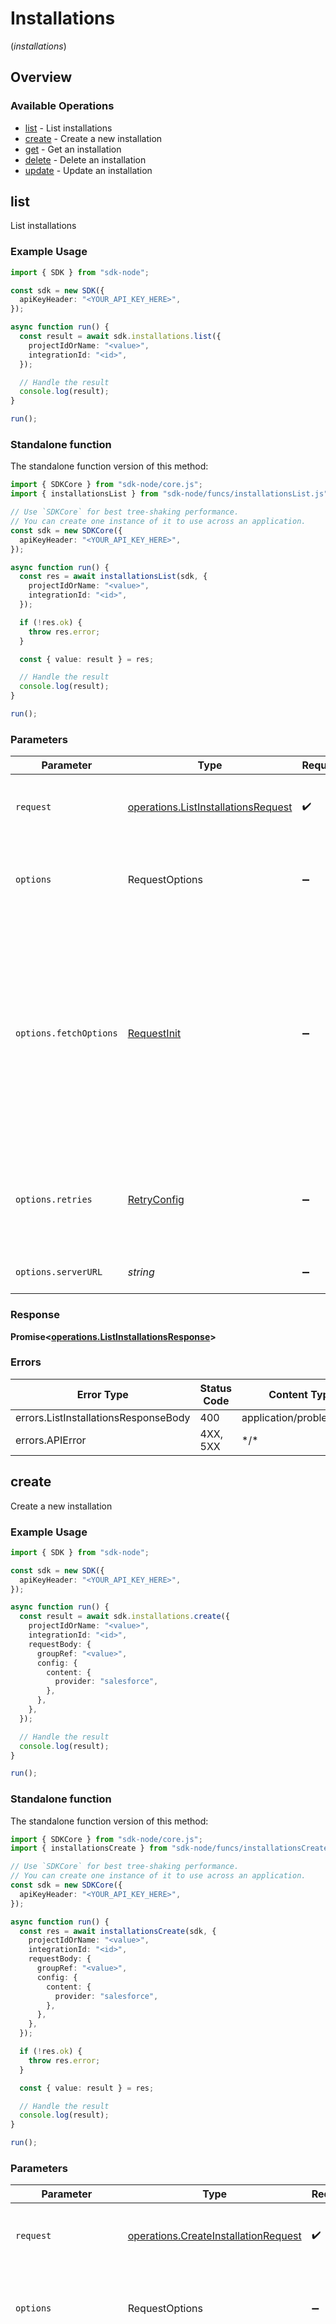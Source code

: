 # Installations
(*installations*)

## Overview

### Available Operations

* [list](#list) - List installations
* [create](#create) - Create a new installation
* [get](#get) - Get an installation
* [delete](#delete) - Delete an installation
* [update](#update) - Update an installation

## list

List installations

### Example Usage

```typescript
import { SDK } from "sdk-node";

const sdk = new SDK({
  apiKeyHeader: "<YOUR_API_KEY_HERE>",
});

async function run() {
  const result = await sdk.installations.list({
    projectIdOrName: "<value>",
    integrationId: "<id>",
  });

  // Handle the result
  console.log(result);
}

run();
```

### Standalone function

The standalone function version of this method:

```typescript
import { SDKCore } from "sdk-node/core.js";
import { installationsList } from "sdk-node/funcs/installationsList.js";

// Use `SDKCore` for best tree-shaking performance.
// You can create one instance of it to use across an application.
const sdk = new SDKCore({
  apiKeyHeader: "<YOUR_API_KEY_HERE>",
});

async function run() {
  const res = await installationsList(sdk, {
    projectIdOrName: "<value>",
    integrationId: "<id>",
  });

  if (!res.ok) {
    throw res.error;
  }

  const { value: result } = res;

  // Handle the result
  console.log(result);
}

run();
```

### Parameters

| Parameter                                                                                                                                                                      | Type                                                                                                                                                                           | Required                                                                                                                                                                       | Description                                                                                                                                                                    |
| ------------------------------------------------------------------------------------------------------------------------------------------------------------------------------ | ------------------------------------------------------------------------------------------------------------------------------------------------------------------------------ | ------------------------------------------------------------------------------------------------------------------------------------------------------------------------------ | ------------------------------------------------------------------------------------------------------------------------------------------------------------------------------ |
| `request`                                                                                                                                                                      | [operations.ListInstallationsRequest](../../models/operations/listinstallationsrequest.md)                                                                                     | :heavy_check_mark:                                                                                                                                                             | The request object to use for the request.                                                                                                                                     |
| `options`                                                                                                                                                                      | RequestOptions                                                                                                                                                                 | :heavy_minus_sign:                                                                                                                                                             | Used to set various options for making HTTP requests.                                                                                                                          |
| `options.fetchOptions`                                                                                                                                                         | [RequestInit](https://developer.mozilla.org/en-US/docs/Web/API/Request/Request#options)                                                                                        | :heavy_minus_sign:                                                                                                                                                             | Options that are passed to the underlying HTTP request. This can be used to inject extra headers for examples. All `Request` options, except `method` and `body`, are allowed. |
| `options.retries`                                                                                                                                                              | [RetryConfig](../../lib/utils/retryconfig.md)                                                                                                                                  | :heavy_minus_sign:                                                                                                                                                             | Enables retrying HTTP requests under certain failure conditions.                                                                                                               |
| `options.serverURL`                                                                                                                                                            | *string*                                                                                                                                                                       | :heavy_minus_sign:                                                                                                                                                             | An optional server URL to use.                                                                                                                                                 |

### Response

**Promise\<[operations.ListInstallationsResponse](../../models/operations/listinstallationsresponse.md)\>**

### Errors

| Error Type                           | Status Code                          | Content Type                         |
| ------------------------------------ | ------------------------------------ | ------------------------------------ |
| errors.ListInstallationsResponseBody | 400                                  | application/problem+json             |
| errors.APIError                      | 4XX, 5XX                             | \*/\*                                |

## create

Create a new installation

### Example Usage

```typescript
import { SDK } from "sdk-node";

const sdk = new SDK({
  apiKeyHeader: "<YOUR_API_KEY_HERE>",
});

async function run() {
  const result = await sdk.installations.create({
    projectIdOrName: "<value>",
    integrationId: "<id>",
    requestBody: {
      groupRef: "<value>",
      config: {
        content: {
          provider: "salesforce",
        },
      },
    },
  });

  // Handle the result
  console.log(result);
}

run();
```

### Standalone function

The standalone function version of this method:

```typescript
import { SDKCore } from "sdk-node/core.js";
import { installationsCreate } from "sdk-node/funcs/installationsCreate.js";

// Use `SDKCore` for best tree-shaking performance.
// You can create one instance of it to use across an application.
const sdk = new SDKCore({
  apiKeyHeader: "<YOUR_API_KEY_HERE>",
});

async function run() {
  const res = await installationsCreate(sdk, {
    projectIdOrName: "<value>",
    integrationId: "<id>",
    requestBody: {
      groupRef: "<value>",
      config: {
        content: {
          provider: "salesforce",
        },
      },
    },
  });

  if (!res.ok) {
    throw res.error;
  }

  const { value: result } = res;

  // Handle the result
  console.log(result);
}

run();
```

### Parameters

| Parameter                                                                                                                                                                      | Type                                                                                                                                                                           | Required                                                                                                                                                                       | Description                                                                                                                                                                    |
| ------------------------------------------------------------------------------------------------------------------------------------------------------------------------------ | ------------------------------------------------------------------------------------------------------------------------------------------------------------------------------ | ------------------------------------------------------------------------------------------------------------------------------------------------------------------------------ | ------------------------------------------------------------------------------------------------------------------------------------------------------------------------------ |
| `request`                                                                                                                                                                      | [operations.CreateInstallationRequest](../../models/operations/createinstallationrequest.md)                                                                                   | :heavy_check_mark:                                                                                                                                                             | The request object to use for the request.                                                                                                                                     |
| `options`                                                                                                                                                                      | RequestOptions                                                                                                                                                                 | :heavy_minus_sign:                                                                                                                                                             | Used to set various options for making HTTP requests.                                                                                                                          |
| `options.fetchOptions`                                                                                                                                                         | [RequestInit](https://developer.mozilla.org/en-US/docs/Web/API/Request/Request#options)                                                                                        | :heavy_minus_sign:                                                                                                                                                             | Options that are passed to the underlying HTTP request. This can be used to inject extra headers for examples. All `Request` options, except `method` and `body`, are allowed. |
| `options.retries`                                                                                                                                                              | [RetryConfig](../../lib/utils/retryconfig.md)                                                                                                                                  | :heavy_minus_sign:                                                                                                                                                             | Enables retrying HTTP requests under certain failure conditions.                                                                                                               |
| `options.serverURL`                                                                                                                                                            | *string*                                                                                                                                                                       | :heavy_minus_sign:                                                                                                                                                             | An optional server URL to use.                                                                                                                                                 |

### Response

**Promise\<[operations.CreateInstallationResponse](../../models/operations/createinstallationresponse.md)\>**

### Errors

| Error Type                                         | Status Code                                        | Content Type                                       |
| -------------------------------------------------- | -------------------------------------------------- | -------------------------------------------------- |
| errors.CreateInstallationResponseBody              | 400                                                | application/problem+json                           |
| errors.CreateInstallationInstallationsResponseBody | 422                                                | application/problem+json                           |
| errors.APIError                                    | 4XX, 5XX                                           | \*/\*                                              |

## get

Get an installation

### Example Usage

```typescript
import { SDK } from "sdk-node";

const sdk = new SDK({
  apiKeyHeader: "<YOUR_API_KEY_HERE>",
});

async function run() {
  const result = await sdk.installations.get({
    projectIdOrName: "<value>",
    integrationId: "<id>",
    installationId: "<id>",
  });

  // Handle the result
  console.log(result);
}

run();
```

### Standalone function

The standalone function version of this method:

```typescript
import { SDKCore } from "sdk-node/core.js";
import { installationsGet } from "sdk-node/funcs/installationsGet.js";

// Use `SDKCore` for best tree-shaking performance.
// You can create one instance of it to use across an application.
const sdk = new SDKCore({
  apiKeyHeader: "<YOUR_API_KEY_HERE>",
});

async function run() {
  const res = await installationsGet(sdk, {
    projectIdOrName: "<value>",
    integrationId: "<id>",
    installationId: "<id>",
  });

  if (!res.ok) {
    throw res.error;
  }

  const { value: result } = res;

  // Handle the result
  console.log(result);
}

run();
```

### Parameters

| Parameter                                                                                                                                                                      | Type                                                                                                                                                                           | Required                                                                                                                                                                       | Description                                                                                                                                                                    |
| ------------------------------------------------------------------------------------------------------------------------------------------------------------------------------ | ------------------------------------------------------------------------------------------------------------------------------------------------------------------------------ | ------------------------------------------------------------------------------------------------------------------------------------------------------------------------------ | ------------------------------------------------------------------------------------------------------------------------------------------------------------------------------ |
| `request`                                                                                                                                                                      | [operations.GetInstallationRequest](../../models/operations/getinstallationrequest.md)                                                                                         | :heavy_check_mark:                                                                                                                                                             | The request object to use for the request.                                                                                                                                     |
| `options`                                                                                                                                                                      | RequestOptions                                                                                                                                                                 | :heavy_minus_sign:                                                                                                                                                             | Used to set various options for making HTTP requests.                                                                                                                          |
| `options.fetchOptions`                                                                                                                                                         | [RequestInit](https://developer.mozilla.org/en-US/docs/Web/API/Request/Request#options)                                                                                        | :heavy_minus_sign:                                                                                                                                                             | Options that are passed to the underlying HTTP request. This can be used to inject extra headers for examples. All `Request` options, except `method` and `body`, are allowed. |
| `options.retries`                                                                                                                                                              | [RetryConfig](../../lib/utils/retryconfig.md)                                                                                                                                  | :heavy_minus_sign:                                                                                                                                                             | Enables retrying HTTP requests under certain failure conditions.                                                                                                               |
| `options.serverURL`                                                                                                                                                            | *string*                                                                                                                                                                       | :heavy_minus_sign:                                                                                                                                                             | An optional server URL to use.                                                                                                                                                 |

### Response

**Promise\<[operations.GetInstallationResponse](../../models/operations/getinstallationresponse.md)\>**

### Errors

| Error Type                         | Status Code                        | Content Type                       |
| ---------------------------------- | ---------------------------------- | ---------------------------------- |
| errors.GetInstallationResponseBody | 400                                | application/problem+json           |
| errors.APIError                    | 4XX, 5XX                           | \*/\*                              |

## delete

Delete an installation

### Example Usage

```typescript
import { SDK } from "sdk-node";

const sdk = new SDK({
  apiKeyHeader: "<YOUR_API_KEY_HERE>",
});

async function run() {
  const result = await sdk.installations.delete({
    projectIdOrName: "<value>",
    integrationId: "<id>",
    installationId: "<id>",
  });

  // Handle the result
  console.log(result);
}

run();
```

### Standalone function

The standalone function version of this method:

```typescript
import { SDKCore } from "sdk-node/core.js";
import { installationsDelete } from "sdk-node/funcs/installationsDelete.js";

// Use `SDKCore` for best tree-shaking performance.
// You can create one instance of it to use across an application.
const sdk = new SDKCore({
  apiKeyHeader: "<YOUR_API_KEY_HERE>",
});

async function run() {
  const res = await installationsDelete(sdk, {
    projectIdOrName: "<value>",
    integrationId: "<id>",
    installationId: "<id>",
  });

  if (!res.ok) {
    throw res.error;
  }

  const { value: result } = res;

  // Handle the result
  console.log(result);
}

run();
```

### Parameters

| Parameter                                                                                                                                                                      | Type                                                                                                                                                                           | Required                                                                                                                                                                       | Description                                                                                                                                                                    |
| ------------------------------------------------------------------------------------------------------------------------------------------------------------------------------ | ------------------------------------------------------------------------------------------------------------------------------------------------------------------------------ | ------------------------------------------------------------------------------------------------------------------------------------------------------------------------------ | ------------------------------------------------------------------------------------------------------------------------------------------------------------------------------ |
| `request`                                                                                                                                                                      | [operations.DeleteInstallationRequest](../../models/operations/deleteinstallationrequest.md)                                                                                   | :heavy_check_mark:                                                                                                                                                             | The request object to use for the request.                                                                                                                                     |
| `options`                                                                                                                                                                      | RequestOptions                                                                                                                                                                 | :heavy_minus_sign:                                                                                                                                                             | Used to set various options for making HTTP requests.                                                                                                                          |
| `options.fetchOptions`                                                                                                                                                         | [RequestInit](https://developer.mozilla.org/en-US/docs/Web/API/Request/Request#options)                                                                                        | :heavy_minus_sign:                                                                                                                                                             | Options that are passed to the underlying HTTP request. This can be used to inject extra headers for examples. All `Request` options, except `method` and `body`, are allowed. |
| `options.retries`                                                                                                                                                              | [RetryConfig](../../lib/utils/retryconfig.md)                                                                                                                                  | :heavy_minus_sign:                                                                                                                                                             | Enables retrying HTTP requests under certain failure conditions.                                                                                                               |
| `options.serverURL`                                                                                                                                                            | *string*                                                                                                                                                                       | :heavy_minus_sign:                                                                                                                                                             | An optional server URL to use.                                                                                                                                                 |

### Response

**Promise\<[operations.DeleteInstallationResponseBody](../../models/operations/deleteinstallationresponsebody.md)\>**

### Errors

| Error Type      | Status Code     | Content Type    |
| --------------- | --------------- | --------------- |
| errors.APIError | 4XX, 5XX        | \*/\*           |

## update

Update an installation

### Example Usage

```typescript
import { SDK } from "sdk-node";

const sdk = new SDK({
  apiKeyHeader: "<YOUR_API_KEY_HERE>",
});

async function run() {
  const result = await sdk.installations.update({
    projectIdOrName: "<value>",
    integrationId: "<id>",
    installationId: "<id>",
    requestBody: {
      updateMask: [
        "connectionId",
        "config.content.write.objects.account",
      ],
      installation: {
        connectionId: "connection-123",
        config: {
          content: {
            provider: "salesforce",
            read: {
              objects: {
                "key": {
                  objectName: "account",
                  schedule: "*/15 * * * *",
                  destination: "accountWebhook",
                  selectedFields: {
                    "0": true,
                    "1": true,
                    "2": true,
                    "3": true,
                    "4": true,
                    "5": true,
                    "6": true,
                    "7": true,
                    "8": true,
                    "9": true,
                    "10": true,
                    "11": true,
                    "12": true,
                    "13": true,
                    "14": true,
                    "15": true,
                    "16": true,
                    "17": true,
                    "18": true,
                    "19": true,
                    "20": true,
                    "21": true,
                    "22": true,
                    "23": true,
                    "24": true,
                    "25": true,
                  },
                  selectedValueMappings: {
                    "stage": {
                      "open": "scheduled",
                      "closedWon": "won",
                      "closedLost": "lost",
                    },
                  },
                  selectedFieldMappings: {
                    "0": "{",
                    "1": " ",
                    "2": "p",
                    "3": "h",
                    "4": "o",
                    "5": "n",
                    "6": "e",
                    "7": "N",
                    "8": "u",
                    "9": "m",
                    "10": "b",
                    "11": "e",
                    "12": "r",
                    "13": ":",
                    "14": " ",
                    "15": "p",
                    "16": "h",
                    "17": "o",
                    "18": "n",
                    "19": "e",
                    "20": ",",
                    "21": " ",
                    "22": "f",
                    "23": "a",
                    "24": "x",
                    "25": "N",
                    "26": "u",
                    "27": "m",
                    "28": "b",
                    "29": "e",
                    "30": "r",
                    "31": ":",
                    "32": " ",
                    "33": "f",
                    "34": "a",
                    "35": "x",
                    "36": " ",
                    "37": "}",
                  },
                  backfill: {
                    defaultPeriod: {
                      days: 30,
                      fullHistory: false,
                    },
                  },
                },
                "key1": {
                  objectName: "account",
                  schedule: "*/15 * * * *",
                  destination: "accountWebhook",
                  selectedFields: {
                    "0": true,
                    "1": true,
                    "2": true,
                    "3": true,
                    "4": true,
                    "5": true,
                    "6": true,
                    "7": true,
                    "8": true,
                    "9": true,
                    "10": true,
                    "11": true,
                    "12": true,
                    "13": true,
                    "14": true,
                    "15": true,
                    "16": true,
                    "17": true,
                    "18": true,
                    "19": true,
                    "20": true,
                    "21": true,
                    "22": true,
                    "23": true,
                    "24": true,
                    "25": true,
                  },
                  selectedValueMappings: {
                    "stage": {
                      "open": "scheduled",
                      "closedWon": "won",
                      "closedLost": "lost",
                    },
                  },
                  selectedFieldMappings: {
                    "0": "{",
                    "1": " ",
                    "2": "p",
                    "3": "h",
                    "4": "o",
                    "5": "n",
                    "6": "e",
                    "7": "N",
                    "8": "u",
                    "9": "m",
                    "10": "b",
                    "11": "e",
                    "12": "r",
                    "13": ":",
                    "14": " ",
                    "15": "p",
                    "16": "h",
                    "17": "o",
                    "18": "n",
                    "19": "e",
                    "20": ",",
                    "21": " ",
                    "22": "f",
                    "23": "a",
                    "24": "x",
                    "25": "N",
                    "26": "u",
                    "27": "m",
                    "28": "b",
                    "29": "e",
                    "30": "r",
                    "31": ":",
                    "32": " ",
                    "33": "f",
                    "34": "a",
                    "35": "x",
                    "36": " ",
                    "37": "}",
                  },
                  backfill: {
                    defaultPeriod: {
                      days: 30,
                      fullHistory: false,
                    },
                  },
                },
              },
            },
            write: {
              objects: {
                "key": {
                  objectName: "account",
                  selectedValueDefaults: {
                    "0": {
                      value: 951033,
                    },
                    "1": {
                      value: 236485,
                    },
                    "2": {
                      value: 499994,
                    },
                    "3": {
                      value: "<value>",
                    },
                    "4": {
                      value: 72958,
                    },
                    "5": {
                      value: "<value>",
                    },
                    "6": {
                      value: true,
                    },
                    "7": {
                      value: "<value>",
                    },
                    "8": {
                      value: 401374,
                    },
                    "9": {
                      value: "<value>",
                    },
                    "10": {
                      value: 590989,
                    },
                    "11": {
                      value: false,
                    },
                    "12": {
                      value: "<value>",
                    },
                    "13": {
                      value: "<value>",
                    },
                    "14": {
                      value: 103079,
                    },
                    "15": {
                      value: "<value>",
                    },
                    "16": {
                      value: true,
                    },
                    "17": {
                      value: 623607,
                    },
                    "18": {
                      value: true,
                    },
                    "19": {
                      value: 529086,
                    },
                    "20": {
                      value: "<value>",
                    },
                    "21": {
                      value: false,
                    },
                    "22": {
                      value: 964301,
                    },
                    "23": {
                      value: "<value>",
                    },
                    "24": {
                      value: false,
                    },
                    "25": {
                      value: "<value>",
                    },
                  },
                },
                "key1": {
                  objectName: "account",
                  selectedValueDefaults: {
                    "0": {
                      value: 475901,
                    },
                    "1": {
                      value: 988720,
                    },
                    "2": {
                      value: 775023,
                    },
                    "3": {
                      value: "<value>",
                    },
                    "4": {
                      value: false,
                    },
                    "5": {
                      value: "<value>",
                    },
                    "6": {
                      value: "<value>",
                    },
                    "7": {
                      value: "<value>",
                    },
                    "8": {
                      value: false,
                    },
                    "9": {
                      value: false,
                    },
                    "10": {
                      value: 57121,
                    },
                    "11": {
                      value: 749578,
                    },
                    "12": {
                      value: "<value>",
                    },
                    "13": {
                      value: false,
                    },
                    "14": {
                      value: "<value>",
                    },
                    "15": {
                      value: 820859,
                    },
                    "16": {
                      value: 418397,
                    },
                    "17": {
                      value: 517616,
                    },
                    "18": {
                      value: false,
                    },
                    "19": {
                      value: 520764,
                    },
                    "20": {
                      value: true,
                    },
                    "21": {
                      value: true,
                    },
                    "22": {
                      value: false,
                    },
                    "23": {
                      value: 807567,
                    },
                    "24": {
                      value: "<value>",
                    },
                    "25": {
                      value: false,
                    },
                  },
                },
                "key2": {
                  objectName: "account",
                  selectedValueDefaults: {
                    "0": {
                      value: "<value>",
                    },
                    "1": {
                      value: false,
                    },
                    "2": {
                      value: 599327,
                    },
                    "3": {
                      value: 883755,
                    },
                    "4": {
                      value: "<value>",
                    },
                    "5": {
                      value: "<value>",
                    },
                    "6": {
                      value: "<value>",
                    },
                    "7": {
                      value: 289101,
                    },
                    "8": {
                      value: 306051,
                    },
                    "9": {
                      value: 405487,
                    },
                    "10": {
                      value: 297389,
                    },
                    "11": {
                      value: 823408,
                    },
                    "12": {
                      value: true,
                    },
                    "13": {
                      value: 390445,
                    },
                    "14": {
                      value: "<value>",
                    },
                    "15": {
                      value: false,
                    },
                    "16": {
                      value: false,
                    },
                    "17": {
                      value: 430992,
                    },
                    "18": {
                      value: 316506,
                    },
                    "19": {
                      value: "<value>",
                    },
                    "20": {
                      value: 824250,
                    },
                    "21": {
                      value: 303883,
                    },
                    "22": {
                      value: "<value>",
                    },
                    "23": {
                      value: 775896,
                    },
                    "24": {
                      value: "<value>",
                    },
                    "25": {
                      value: 213153,
                    },
                  },
                },
              },
            },
          },
        },
      },
    },
  });

  // Handle the result
  console.log(result);
}

run();
```

### Standalone function

The standalone function version of this method:

```typescript
import { SDKCore } from "sdk-node/core.js";
import { installationsUpdate } from "sdk-node/funcs/installationsUpdate.js";

// Use `SDKCore` for best tree-shaking performance.
// You can create one instance of it to use across an application.
const sdk = new SDKCore({
  apiKeyHeader: "<YOUR_API_KEY_HERE>",
});

async function run() {
  const res = await installationsUpdate(sdk, {
    projectIdOrName: "<value>",
    integrationId: "<id>",
    installationId: "<id>",
    requestBody: {
      updateMask: [
        "connectionId",
        "config.content.write.objects.account",
      ],
      installation: {
        connectionId: "connection-123",
        config: {
          content: {
            provider: "salesforce",
            read: {
              objects: {
                "key": {
                  objectName: "account",
                  schedule: "*/15 * * * *",
                  destination: "accountWebhook",
                  selectedFields: {
                    "0": true,
                    "1": true,
                    "2": true,
                    "3": true,
                    "4": true,
                    "5": true,
                    "6": true,
                    "7": true,
                    "8": true,
                    "9": true,
                    "10": true,
                    "11": true,
                    "12": true,
                    "13": true,
                    "14": true,
                    "15": true,
                    "16": true,
                    "17": true,
                    "18": true,
                    "19": true,
                    "20": true,
                    "21": true,
                    "22": true,
                    "23": true,
                    "24": true,
                    "25": true,
                  },
                  selectedValueMappings: {
                    "stage": {
                      "open": "scheduled",
                      "closedWon": "won",
                      "closedLost": "lost",
                    },
                  },
                  selectedFieldMappings: {
                    "0": "{",
                    "1": " ",
                    "2": "p",
                    "3": "h",
                    "4": "o",
                    "5": "n",
                    "6": "e",
                    "7": "N",
                    "8": "u",
                    "9": "m",
                    "10": "b",
                    "11": "e",
                    "12": "r",
                    "13": ":",
                    "14": " ",
                    "15": "p",
                    "16": "h",
                    "17": "o",
                    "18": "n",
                    "19": "e",
                    "20": ",",
                    "21": " ",
                    "22": "f",
                    "23": "a",
                    "24": "x",
                    "25": "N",
                    "26": "u",
                    "27": "m",
                    "28": "b",
                    "29": "e",
                    "30": "r",
                    "31": ":",
                    "32": " ",
                    "33": "f",
                    "34": "a",
                    "35": "x",
                    "36": " ",
                    "37": "}",
                  },
                  backfill: {
                    defaultPeriod: {
                      days: 30,
                      fullHistory: false,
                    },
                  },
                },
                "key1": {
                  objectName: "account",
                  schedule: "*/15 * * * *",
                  destination: "accountWebhook",
                  selectedFields: {
                    "0": true,
                    "1": true,
                    "2": true,
                    "3": true,
                    "4": true,
                    "5": true,
                    "6": true,
                    "7": true,
                    "8": true,
                    "9": true,
                    "10": true,
                    "11": true,
                    "12": true,
                    "13": true,
                    "14": true,
                    "15": true,
                    "16": true,
                    "17": true,
                    "18": true,
                    "19": true,
                    "20": true,
                    "21": true,
                    "22": true,
                    "23": true,
                    "24": true,
                    "25": true,
                  },
                  selectedValueMappings: {
                    "stage": {
                      "open": "scheduled",
                      "closedWon": "won",
                      "closedLost": "lost",
                    },
                  },
                  selectedFieldMappings: {
                    "0": "{",
                    "1": " ",
                    "2": "p",
                    "3": "h",
                    "4": "o",
                    "5": "n",
                    "6": "e",
                    "7": "N",
                    "8": "u",
                    "9": "m",
                    "10": "b",
                    "11": "e",
                    "12": "r",
                    "13": ":",
                    "14": " ",
                    "15": "p",
                    "16": "h",
                    "17": "o",
                    "18": "n",
                    "19": "e",
                    "20": ",",
                    "21": " ",
                    "22": "f",
                    "23": "a",
                    "24": "x",
                    "25": "N",
                    "26": "u",
                    "27": "m",
                    "28": "b",
                    "29": "e",
                    "30": "r",
                    "31": ":",
                    "32": " ",
                    "33": "f",
                    "34": "a",
                    "35": "x",
                    "36": " ",
                    "37": "}",
                  },
                  backfill: {
                    defaultPeriod: {
                      days: 30,
                      fullHistory: false,
                    },
                  },
                },
              },
            },
            write: {
              objects: {
                "key": {
                  objectName: "account",
                  selectedValueDefaults: {
                    "0": {
                      value: 951033,
                    },
                    "1": {
                      value: 236485,
                    },
                    "2": {
                      value: 499994,
                    },
                    "3": {
                      value: "<value>",
                    },
                    "4": {
                      value: 72958,
                    },
                    "5": {
                      value: "<value>",
                    },
                    "6": {
                      value: true,
                    },
                    "7": {
                      value: "<value>",
                    },
                    "8": {
                      value: 401374,
                    },
                    "9": {
                      value: "<value>",
                    },
                    "10": {
                      value: 590989,
                    },
                    "11": {
                      value: false,
                    },
                    "12": {
                      value: "<value>",
                    },
                    "13": {
                      value: "<value>",
                    },
                    "14": {
                      value: 103079,
                    },
                    "15": {
                      value: "<value>",
                    },
                    "16": {
                      value: true,
                    },
                    "17": {
                      value: 623607,
                    },
                    "18": {
                      value: true,
                    },
                    "19": {
                      value: 529086,
                    },
                    "20": {
                      value: "<value>",
                    },
                    "21": {
                      value: false,
                    },
                    "22": {
                      value: 964301,
                    },
                    "23": {
                      value: "<value>",
                    },
                    "24": {
                      value: false,
                    },
                    "25": {
                      value: "<value>",
                    },
                  },
                },
                "key1": {
                  objectName: "account",
                  selectedValueDefaults: {
                    "0": {
                      value: 475901,
                    },
                    "1": {
                      value: 988720,
                    },
                    "2": {
                      value: 775023,
                    },
                    "3": {
                      value: "<value>",
                    },
                    "4": {
                      value: false,
                    },
                    "5": {
                      value: "<value>",
                    },
                    "6": {
                      value: "<value>",
                    },
                    "7": {
                      value: "<value>",
                    },
                    "8": {
                      value: false,
                    },
                    "9": {
                      value: false,
                    },
                    "10": {
                      value: 57121,
                    },
                    "11": {
                      value: 749578,
                    },
                    "12": {
                      value: "<value>",
                    },
                    "13": {
                      value: false,
                    },
                    "14": {
                      value: "<value>",
                    },
                    "15": {
                      value: 820859,
                    },
                    "16": {
                      value: 418397,
                    },
                    "17": {
                      value: 517616,
                    },
                    "18": {
                      value: false,
                    },
                    "19": {
                      value: 520764,
                    },
                    "20": {
                      value: true,
                    },
                    "21": {
                      value: true,
                    },
                    "22": {
                      value: false,
                    },
                    "23": {
                      value: 807567,
                    },
                    "24": {
                      value: "<value>",
                    },
                    "25": {
                      value: false,
                    },
                  },
                },
                "key2": {
                  objectName: "account",
                  selectedValueDefaults: {
                    "0": {
                      value: "<value>",
                    },
                    "1": {
                      value: false,
                    },
                    "2": {
                      value: 599327,
                    },
                    "3": {
                      value: 883755,
                    },
                    "4": {
                      value: "<value>",
                    },
                    "5": {
                      value: "<value>",
                    },
                    "6": {
                      value: "<value>",
                    },
                    "7": {
                      value: 289101,
                    },
                    "8": {
                      value: 306051,
                    },
                    "9": {
                      value: 405487,
                    },
                    "10": {
                      value: 297389,
                    },
                    "11": {
                      value: 823408,
                    },
                    "12": {
                      value: true,
                    },
                    "13": {
                      value: 390445,
                    },
                    "14": {
                      value: "<value>",
                    },
                    "15": {
                      value: false,
                    },
                    "16": {
                      value: false,
                    },
                    "17": {
                      value: 430992,
                    },
                    "18": {
                      value: 316506,
                    },
                    "19": {
                      value: "<value>",
                    },
                    "20": {
                      value: 824250,
                    },
                    "21": {
                      value: 303883,
                    },
                    "22": {
                      value: "<value>",
                    },
                    "23": {
                      value: 775896,
                    },
                    "24": {
                      value: "<value>",
                    },
                    "25": {
                      value: 213153,
                    },
                  },
                },
              },
            },
          },
        },
      },
    },
  });

  if (!res.ok) {
    throw res.error;
  }

  const { value: result } = res;

  // Handle the result
  console.log(result);
}

run();
```

### Parameters

| Parameter                                                                                                                                                                      | Type                                                                                                                                                                           | Required                                                                                                                                                                       | Description                                                                                                                                                                    |
| ------------------------------------------------------------------------------------------------------------------------------------------------------------------------------ | ------------------------------------------------------------------------------------------------------------------------------------------------------------------------------ | ------------------------------------------------------------------------------------------------------------------------------------------------------------------------------ | ------------------------------------------------------------------------------------------------------------------------------------------------------------------------------ |
| `request`                                                                                                                                                                      | [operations.UpdateInstallationRequest](../../models/operations/updateinstallationrequest.md)                                                                                   | :heavy_check_mark:                                                                                                                                                             | The request object to use for the request.                                                                                                                                     |
| `options`                                                                                                                                                                      | RequestOptions                                                                                                                                                                 | :heavy_minus_sign:                                                                                                                                                             | Used to set various options for making HTTP requests.                                                                                                                          |
| `options.fetchOptions`                                                                                                                                                         | [RequestInit](https://developer.mozilla.org/en-US/docs/Web/API/Request/Request#options)                                                                                        | :heavy_minus_sign:                                                                                                                                                             | Options that are passed to the underlying HTTP request. This can be used to inject extra headers for examples. All `Request` options, except `method` and `body`, are allowed. |
| `options.retries`                                                                                                                                                              | [RetryConfig](../../lib/utils/retryconfig.md)                                                                                                                                  | :heavy_minus_sign:                                                                                                                                                             | Enables retrying HTTP requests under certain failure conditions.                                                                                                               |
| `options.serverURL`                                                                                                                                                            | *string*                                                                                                                                                                       | :heavy_minus_sign:                                                                                                                                                             | An optional server URL to use.                                                                                                                                                 |

### Response

**Promise\<[operations.UpdateInstallationResponse](../../models/operations/updateinstallationresponse.md)\>**

### Errors

| Error Type                                         | Status Code                                        | Content Type                                       |
| -------------------------------------------------- | -------------------------------------------------- | -------------------------------------------------- |
| errors.UpdateInstallationResponseBody              | 400                                                | application/problem+json                           |
| errors.UpdateInstallationInstallationsResponseBody | 422                                                | application/problem+json                           |
| errors.APIError                                    | 4XX, 5XX                                           | \*/\*                                              |